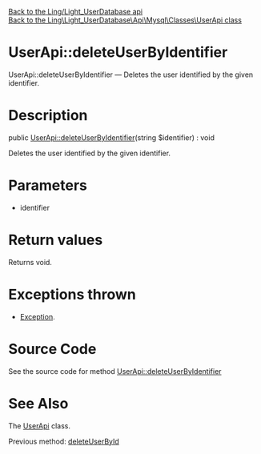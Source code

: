 [Back to the Ling/Light_UserDatabase api](https://github.com/lingtalfi/Light_UserDatabase/blob/master/doc/api/Ling/Light_UserDatabase.md)<br>
[Back to the Ling\Light_UserDatabase\Api\Mysql\Classes\UserApi class](https://github.com/lingtalfi/Light_UserDatabase/blob/master/doc/api/Ling/Light_UserDatabase/Api/Mysql/Classes/UserApi.md)


UserApi::deleteUserByIdentifier
================



UserApi::deleteUserByIdentifier — Deletes the user identified by the given identifier.




Description
================


public [UserApi::deleteUserByIdentifier](https://github.com/lingtalfi/Light_UserDatabase/blob/master/doc/api/Ling/Light_UserDatabase/Api/Mysql/Classes/UserApi/deleteUserByIdentifier.md)(string $identifier) : void




Deletes the user identified by the given identifier.




Parameters
================


- identifier

    


Return values
================

Returns void.


Exceptions thrown
================

- [Exception](http://php.net/manual/en/class.exception.php).&nbsp;







Source Code
===========
See the source code for method [UserApi::deleteUserByIdentifier](https://github.com/lingtalfi/Light_UserDatabase/blob/master/Api/Mysql/Classes/UserApi.php#L185-L191)


See Also
================

The [UserApi](https://github.com/lingtalfi/Light_UserDatabase/blob/master/doc/api/Ling/Light_UserDatabase/Api/Mysql/Classes/UserApi.md) class.

Previous method: [deleteUserById](https://github.com/lingtalfi/Light_UserDatabase/blob/master/doc/api/Ling/Light_UserDatabase/Api/Mysql/Classes/UserApi/deleteUserById.md)<br>

